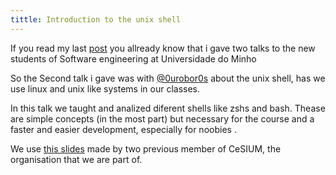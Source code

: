 ```yaml
---
tittle: Introduction to the unix shell
---
```

If you read my last [post](www.zepedroresende.github.com) you allready know that i gave two talks to the new students of Software engineering at Universidade do Minho

So the Second talk i gave was with [@0urobor0s](http://github.com/0urobor0s) about the unix shell, has we use linux and unix like systems in our classes.

In this talk we taught and analized diferent shells like zshs and bash. Thease are simple concepts (in the most part) but necessary for the course and a faster and easier development, especially for noobies .

We use [this slides](https://speakerdeck.com/62gerente/bash-introduction) made by two previous member of CeSIUM, the organisation that we are part of.
